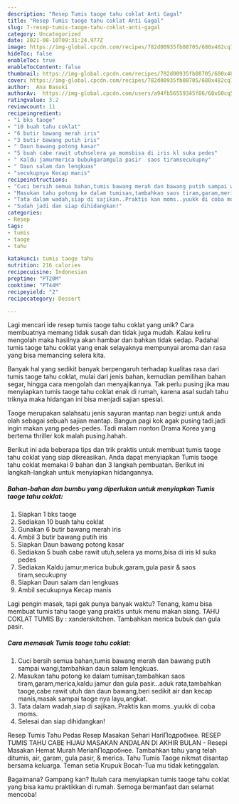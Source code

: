 ```yaml
---
description: "Resep Tumis taoge tahu coklat Anti Gagal"
title: "Resep Tumis taoge tahu coklat Anti Gagal"
slug: 7-resep-tumis-taoge-tahu-coklat-anti-gagal
category: Uncategorized
date: 2021-08-10T09:31:24.977Z
image: https://img-global.cpcdn.com/recipes/782d00935fb08705/680x482cq70/tumis-taoge-tahu-coklat-foto-resep-utama.jpg
hideToc: false
enableToc: true
enableTocContent: false
thumbnail: https://img-global.cpcdn.com/recipes/782d00935fb08705/680x482cq70/tumis-taoge-tahu-coklat-foto-resep-utama.jpg
cover: https://img-global.cpcdn.com/recipes/782d00935fb08705/680x482cq70/tumis-taoge-tahu-coklat-foto-resep-utama.jpg
author:  Ana Basuki
authorAv:  https://img-global.cpcdn.com/users/a94fb56559345f86/60x60cq50/avatar.jpg
ratingvalue: 3.2
reviewcount: 11
recipeingredient:
- "1 bks taoge"
- "10 buah tahu coklat"
- "6 butir bawang merah iris"
- "3 butir bawang putih iris"
- " Daun bawang potong kasar"
- "5 buah cabe rawit utuhselera ya momsbisa di iris kl suka pedes"
- " Kaldu jamurmerica bubukgaramgula pasir  saos tiramsecukupny"
- " Daun salam dan lengkuas"
- "secukupnya Kecap manis"
recipeinstructions:
- "Cuci bersih semua bahan,tumis bawang merah dan bawang putih sampai wangi,tambahkan daun salam lengkuas."
- "Masukan tahu potong ke dalam tumisan,tambahkan saos tiram,garam,merica,kaldu jamur dan gula pasir...aduk rata,tambahkan taoge,cabe rawit utuh dan daun bawang,beri sedikit air dan kecap manis,masak sampai taoge nya layu,angkat."
- "Tata dalam wadah,siap di sajikan..Praktis kan moms..yuukk di coba moms."
- "Sudah jadi dan siap dihidangkan!"
categories:
- Resep
tags:
- tumis
- taoge
- tahu

katakunci: tumis taoge tahu 
nutrition: 216 calories
recipecuisine: Indonesian
preptime: "PT20M"
cooktime: "PT44M"
recipeyield: "2"
recipecategory: Dessert

---
```



Lagi mencari ide resep tumis taoge tahu coklat yang unik? Cara membuatnya memang tidak susah dan tidak juga mudah. Kalau keliru mengolah maka hasilnya akan hambar dan bahkan tidak sedap. Padahal tumis taoge tahu coklat yang enak selayaknya mempunyai aroma dan rasa yang bisa memancing selera kita.


Banyak hal yang sedikit banyak berpengaruh terhadap kualitas rasa dari tumis taoge tahu coklat, mulai dari jenis bahan, kemudian pemilihan bahan segar, hingga cara mengolah dan menyajikannya. Tak perlu pusing jika mau menyiapkan tumis taoge tahu coklat enak di rumah, karena asal sudah tahu triknya maka hidangan ini bisa menjadi sajian spesial.

Taoge merupakan salahsatu jenis sayuran mantap nan begizi untuk anda olah sebagai sebuah sajian mantap. Bangun pagi kok agak pusing tadi.jadi ingin makan yang pedes-pedes. Tadi malam nonton Drama Korea yang bertema thriller kok malah pusing.hahah.


Berikut ini ada beberapa tips dan trik praktis untuk membuat tumis taoge tahu coklat yang siap dikreasikan. Anda dapat menyiapkan Tumis taoge tahu coklat memakai 9 bahan dan 3 langkah pembuatan. Berikut ini langkah-langkah untuk menyiapkan hidangannya.

<!--inarticleads1-->

##### Bahan-bahan dan bumbu yang diperlukan untuk menyiapkan Tumis taoge tahu coklat:

1. Siapkan 1 bks taoge
1. Sediakan 10 buah tahu coklat
1. Gunakan 6 butir bawang merah iris
1. Ambil 3 butir bawang putih iris
1. Siapkan  Daun bawang potong kasar
1. Sediakan 5 buah cabe rawit utuh,selera ya moms,bisa di iris kl suka pedes
1. Sediakan  Kaldu jamur,merica bubuk,garam,gula pasir &amp; saos tiram,secukupny
1. Siapkan  Daun salam dan lengkuas
1. Ambil secukupnya Kecap manis


Lagi pengin masak, tapi gak punya banyak waktu? Tenang, kamu bisa membuat tumis tahu taoge yang praktis untuk menu makan siang. TAHU COKLAT TUMIS By : xanderskitchen. Tambahkan merica bubuk dan gula pasir. 

<!--inarticleads2-->

##### Cara memasak Tumis taoge tahu coklat:

1. Cuci bersih semua bahan,tumis bawang merah dan bawang putih sampai wangi,tambahkan daun salam lengkuas.
1. Masukan tahu potong ke dalam tumisan,tambahkan saos tiram,garam,merica,kaldu jamur dan gula pasir...aduk rata,tambahkan taoge,cabe rawit utuh dan daun bawang,beri sedikit air dan kecap manis,masak sampai taoge nya layu,angkat.
1. Tata dalam wadah,siap di sajikan..Praktis kan moms..yuukk di coba moms.
1. Selesai dan siap dihidangkan!

Resep Tumis Tahu Pedas Resep Masakan Sehari HariПодробнее. RESEP TUMIS TAHU CABE HIJAU MASAKAN ANDALAN DI AKHIR BULAN - Resepi Masakan Hemat Murah MeriahПодробнее. Tambahkan tahu yang telah ditumis, air, garam, gula pasir, &amp; merica. Tahu Tumis Taoge nikmat disantap bersama keluarga. Teman setia Krupuk Bocah-Tua mu tidak ketinggalan. 

Bagaimana? Gampang kan? Itulah cara menyiapkan tumis taoge tahu coklat yang bisa kamu praktikkan di rumah. Semoga bermanfaat dan selamat mencoba!
